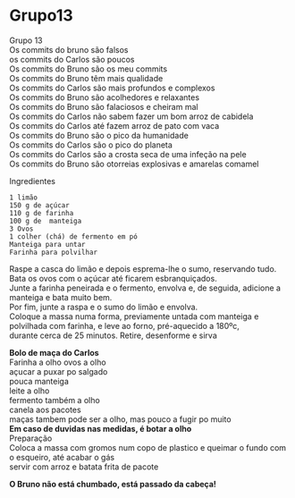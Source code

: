 # Grupo13
Grupo 13  
Os commits do bruno são falsos  
os commits do Carlos são poucos  
Os commits do Bruno são os meu commits  
Os commits do Bruno têm mais qualidade  
Os commits do Carlos são mais profundos e complexos  
Os commits do Bruno são acolhedores e relaxantes  
Os commits do Bruno são falaciosos e cheiram mal  
Os commits do Carlos não sabem fazer um bom arroz de cabidela  
Os commits do Carlos até fazem arroz de pato com vaca  
Os commits do Bruno são o pico da humanidade  
Os commits do Carlos são o pico do planeta  
Os commits do Carlos são a crosta seca de uma infeção na pele  
Os commits do Bruno são otorreias explosivas e amarelas comamel  


Ingredientes

    1 limão
    150 g de açúcar
    110 g de farinha
    100 g de  manteiga
    3 Ovos
    1 colher (chá) de fermento em pó
    Manteiga para untar
    Farinha para polvilhar


Raspe a casca do limão e depois esprema-lhe o sumo, reservando tudo.  
Bata os ovos com o açúcar até ficarem esbranquiçados.   
Junte a farinha peneirada e o fermento, envolva e, de seguida, adicione a manteiga e bata muito bem.  
Por fim, junte a raspa e o sumo do limão e envolva.  
Coloque a massa numa forma, previamente untada com manteiga e polvilhada com farinha, e leve ao forno, pré-aquecido a 180ºc,   
durante cerca de 25 minutos. Retire, desenforme e sirva            
   
      
**Bolo de maça do Carlos**   
Farinha a olho 
ovos a olho  
açucar a puxar po salgado  
pouca manteiga  
leite a olho  
fermento também a olho  
canela aos pacotes    
maças tambem pode ser a olho, mas pouco a fugir po muito    
**Em caso de duvidas nas medidas, é botar a olho**  
Preparação  
Coloca a massa com gromos num copo de plastico e queimar o fundo com o esqueiro, até acabar o gás  
servir com arroz e batata frita de pacote
 
**O Bruno não está chumbado, está passado da cabeça!**  

